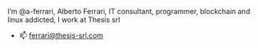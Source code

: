  I’m @a-ferrari, Alberto Ferrari, IT consultant, programmer, blockchain and linux addicted, I work at Thesis srl

- 📫 ferrari@thesis-srl.com

<!---
a-ferrari/a-ferrari is a ✨ special ✨ repository because its `README.md` (this file) appears on your GitHub profile.
You can click the Preview link to take a look at your changes.
--->
